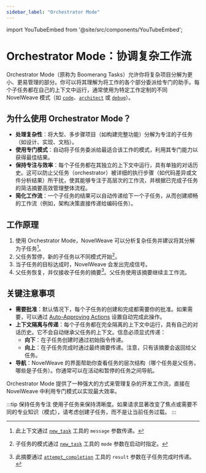 ```yaml
---
sidebar_label: "Orchestrator Mode"
---
```


import YouTubeEmbed from '@site/src/components/YouTubeEmbed';

# Orchestrator Mode：协调复杂工作流

Orchestrator Mode（原称为 Boomerang Tasks）允许你将复杂项目分解为更小、更易管理的部分。你可以将其理解为将工作的各个部分委派给专门的助手。每个子任务都在自己的上下文中运行，通常使用为特定工作定制的不同 NovelWeave 模式（如 [`code`](/basic-usage/using-modes#code-mode-default)、[`architect`](/basic-usage/using-modes#architect-mode) 或 [`debug`](/basic-usage/using-modes#debug-mode)）。

<YouTubeEmbed
  url="https://www.youtube.com/watch?v=20MmJNeOODo"
  caption="Orchestrator Mode 的说明与演示"
/>

## 为什么使用 Orchestrator Mode？

- **处理复杂性**：将大型、多步骤项目（如构建完整功能）分解为专注的子任务（如设计、实现、文档）。
- **使用专门模式**：自动将子任务委派给最适合该工作的模式，利用其专门能力以获得最佳结果。
- **保持专注与效率**：每个子任务都在其独立的上下文中运行，具有单独的对话历史。这可以防止父任务（orchestrator）被详细的执行步骤（如代码差异或文件分析结果）所干扰，使其能够专注于高层次的工作流，并根据已完成子任务的简洁摘要高效管理整体流程。
- **简化工作流**：一个子任务的结果可以自动传递给下一个子任务，从而创建顺畅的工作流（例如，架构决策直接传递给编码任务）。

## 工作原理

1.  使用 Orchestrator Mode，NovelWeave 可以分析复杂任务并建议将其分解为子任务[^1]。
2.  父任务暂停，新的子任务以不同模式开始[^2]。
3.  当子任务的目标达成时，NovelWeave 会发出完成信号。
4.  父任务恢复，并仅接收子任务的摘要[^3]。父任务使用该摘要继续主工作流。

## 关键注意事项

- **需要批准**：默认情况下，每个子任务的创建和完成都需要你的批准。如果需要，可以通过 [Auto-Approving Actions](/features/auto-approving-actions#subtasks) 设置自动完成此操作。
- **上下文隔离与传递**：每个子任务都在完全隔离的上下文中运行，具有自己的对话历史。它不会自动继承父任务的上下文。信息必须显式传递：
    - **向下**：在子任务创建时通过初始指令传递。
    - **向上**：在子任务完成时通过最终摘要传递。注意，只有该摘要会返回给父任务。
- **导航**：NovelWeave 的界面帮助你查看任务的层次结构（哪个任务是父任务，哪些是子任务）。你通常可以在活动和暂停的任务之间导航。

Orchestrator Mode 提供了一种强大的方式来管理复杂的开发工作流，直接在 NovelWeave 中利用专门模式以实现最大效率。

:::tip 保持任务专注
使用子任务来保持清晰度。如果请求显著改变了焦点或需要不同的专业知识（模式），请考虑创建子任务，而不是让当前任务过载。
:::

[^1]: 此上下文通过 [`new_task`](/features/tools/new-task) 工具的 `message` 参数传递。

[^2]: 子任务的模式通过 [`new_task`](/features/tools/new-task) 工具的 `mode` 参数在启动时指定。

[^3]: 此摘要通过 [`attempt_completion`](/features/tools/attempt-completion) 工具的 `result` 参数在子任务完成时传递。
